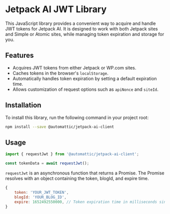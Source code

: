 # Jetpack AI JWT Library

This JavaScript library provides a convenient way to acquire and handle JWT tokens for Jetpack AI. It is designed to work with both Jetpack sites and Simple or Atomic sites, while managing token expiration and storage for you.

## Features

- Acquires JWT tokens from either Jetpack or WP.com sites.
- Caches tokens in the browser's `localStorage`.
- Automatically handles token expiration by setting a default expiration time.
- Allows customization of request options such as `apiNonce` and `siteId`.

## Installation

To install this library, run the following command in your project root:

```bash
npm install --save @automattic/jetpack-ai-client
```

## Usage

```javascript
import { requestJwt } from '@automattic/jetpack-ai-client';

const tokenData = await requestJwt();
```

`requestJwt` is an asynchronous function that returns a Promise. The Promise resolves with an object containing the token, blogId, and expire time.

```javascript
{
	token: 'YOUR_JWT_TOKEN',
	blogId: 'YOUR_BLOG_ID',
	expire: 1652492550000, // Token expiration time in milliseconds since the Unix Epoch
}
```
